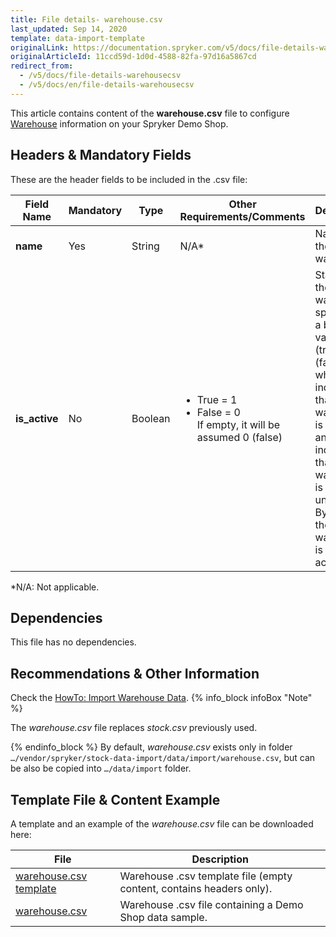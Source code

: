 ```yaml
---
title: File details- warehouse.csv
last_updated: Sep 14, 2020
template: data-import-template
originalLink: https://documentation.spryker.com/v5/docs/file-details-warehousecsv
originalArticleId: 11ccd59d-1d0d-4588-82fa-97d16a5867cd
redirect_from:
  - /v5/docs/file-details-warehousecsv
  - /v5/docs/en/file-details-warehousecsv
---
```


This article contains content of the **warehouse.csv** file to configure [Warehouse](/docs/scos/user/features/{{page.version}}/inventory-management-feature-overview.html) information on your Spryker Demo Shop.

## Headers & Mandatory Fields 
These are the header fields to be included in the .csv file:

| Field Name | Mandatory | Type | Other Requirements/Comments | Description |
| --- | --- | --- | --- | --- |
| **name** | Yes | String | N/A*| Name of the warehouse. |
| **is_active** | No | Boolean | <ul><li>True = 1</li><li>False = 0</li>If empty, it will be assumed 0 (false)</li></ul>|Status of the warehouse, specified in a boolean value: 1 (true) or 0 (false), where 1 indicates that the warehouse is available and 0 indicates that the warehouse is unavailable. By default, the warehouse is not active.|
*N/A: Not applicable.

## Dependencies
This file has no dependencies.

## Recommendations & Other Information
Check the [HowTo: Import Warehouse Data](/docs/scos/dev/tutorials/{{page.version}}/howtos/feature-howtos/data-imports/howto-import-warehouse-data.html).
{% info_block infoBox "Note" %}

The *warehouse.csv* file replaces *stock.csv* previously used. 

{% endinfo_block %}
By default, *warehouse.csv* exists only in folder `…/vendor/spryker/stock-data-import/data/import/warehouse.csv`, but can be also be copied into `…/data/import` folder. 


## Template File & Content Example
A template and an example of the *warehouse.csv* file can be downloaded here:

| File | Description |
| --- | --- |
| [warehouse.csv template](https://spryker.s3.eu-central-1.amazonaws.com/docs/Developer+Guide/Back-End/Data+Manipulation/Data+Ingestion/Data+Import/Data+Import+Categories/Commerce+Setup/Template+warehouse.csv) | Warehouse .csv template file (empty content, contains headers only). |
| [warehouse.csv](https://spryker.s3.eu-central-1.amazonaws.com/docs/Developer+Guide/Back-End/Data+Manipulation/Data+Ingestion/Data+Import/Data+Import+Categories/Commerce+Setup/warehouse.csv) | Warehouse .csv file containing a Demo Shop data sample. |
